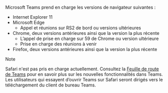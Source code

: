 Microsoft Teams prend en charge les versions de navigateur suivantes : 
- Internet Explorer 11
- Microsoft Edge
  - Appel et réunions sur RS2 de bord ou versions ultérieures
- Chrome, deux versions antérieures ainsi que la version la plus récente
  - L’appel de prise en charge sur 59 de Chrome ou version ultérieure
  - Prise en charge des réunions à venir
- Firefox, deux versions antérieures ainsi que la version la plus récente

> [!NOTE]
> Safari n'est pas pris en charge actuellement. Consultez la [Feuille de route de Teams](http://aka.ms/TeamsRoadmap) pour en savoir plus sur les nouvelles fonctionnalités dans Teams. Les utilisateurs qui essayent d’ouvrir Teams sur Safari seront dirigés vers le téléchargement du client de bureau Teams.